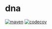 # dna
[![maven](https://github.com/schambeck/dna/actions/workflows/maven.yml/badge.svg)](https://github.com/schambeck/dna/actions/workflows/maven.yml)
[![codecov](https://codecov.io/gh/schambeck/dna/branch/main/graph/badge.svg?token=7YX6TXBH4M)](https://codecov.io/gh/schambeck/dna)
